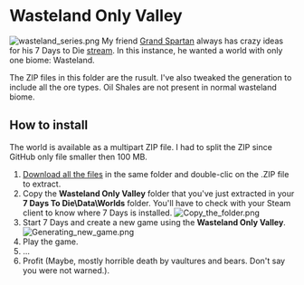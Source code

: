 Wasteland Only Valley
=====================

![wasteland_series.png](https://raw.githubusercontent.com/Laotseu/7dtd-spantan-multiplayer-bundle/master/Worlds/wasteland_series.png)
My friend [Grand Spartan](https://www.youtube.com/c/GrandSpartanMP/) always has crazy ideas for his 7 Days to Die [stream](https://www.youtube.com/c/GrandSpartanMP/). In this instance, he wanted a world with only one biome: Wasteland. 

The ZIP files in this folder are the rusult. I've also tweaked the generation to include all the ore types. Oil Shales are not present in normal wasteland biome.


How to install
--------------

The world is available as a multipart ZIP file. I had to split the ZIP since GitHub only file smaller then 100 MB. 
1. [Download all the files](https://github.com/Laotseu/7dtd-spantan-multiplayer-bundle/tree/master/Worlds) in the same folder and double-clic on the .ZIP file to extract.
2. Copy the **Wasteland Only Valley** folder that you've just extracted in your **7 Days To Die\Data\Worlds** folder. You'll have to check with your Steam client to know where 7 Days is installed.
![Copy_the_folder.png](https://raw.githubusercontent.com/Laotseu/7dtd-spantan-multiplayer-bundle/master/Worlds/Copy_the_folder.png)
3. Start 7 Days and create a new game using the **Wasteland Only Valley**.
![Generating_new_game.png](https://raw.githubusercontent.com/Laotseu/7dtd-spantan-multiplayer-bundle/master/Worlds/Generating_new_game.png)
4. Play the game.
5. ...
6. Profit (Maybe, mostly horrible death by vaultures and bears. Don't say you were not warned.).
